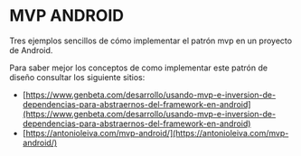 # MVP ANDROID

Tres ejemplos sencillos de cómo implementar el patrón mvp en un proyecto de Android.

Para saber mejor los conceptos de como implementar este patrón de diseño consultar los siguiente sitios:

- [https://www.genbeta.com/desarrollo/usando-mvp-e-inversion-de-dependencias-para-abstraernos-del-framework-en-android](https://www.genbeta.com/desarrollo/usando-mvp-e-inversion-de-dependencias-para-abstraernos-del-framework-en-android)
- [https://antonioleiva.com/mvp-android/](https://antonioleiva.com/mvp-android/)



